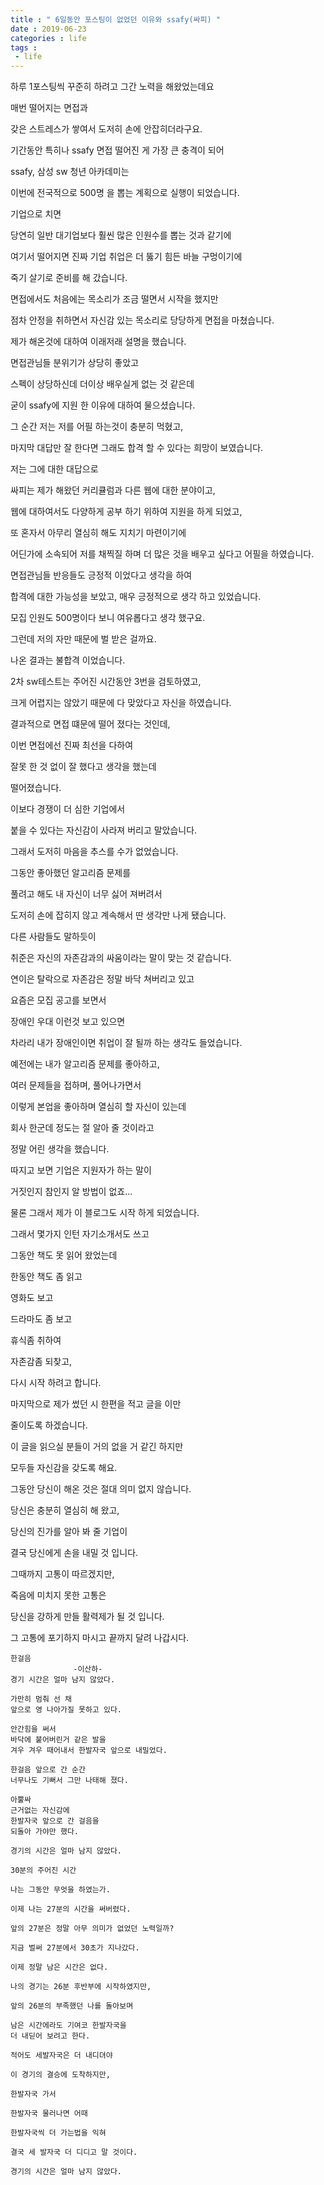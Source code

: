 ```yaml
---
title : " 6일동안 포스팅이 없었던 이유와 ssafy(싸피) " 
date : 2019-06-23
categories : life
tags : 
 - life
---
```


하루 1포스팅씩 꾸준히 하려고 그간 노력을 해왔었는데요

매번 떨어지는 면접과 

갖은 스트레스가 쌓여서 도저히 손에 안잡히더라구요. 

기간동안 특히나 ssafy 면접 떨어진 게 가장 큰 충격이 되어 

ssafy, 삼성 sw 청년 아카데미는

이번에 전국적으로 500명 을 뽑는 계획으로 실행이 되었습니다. 

기업으로 치면 

당연히 일반 대기업보다 훨씬 많은 인원수를 뽑는 것과 같기에 

여기서 떨어지면 진짜 기업 취업은 더 뚫기 힘든 바늘 구멍이기에

죽기 살기로 준비를 해 갔습니다. 

면접에서도 처음에는 목소리가 조금 떨면서 시작을 했지만

점차 안정을 취하면서 자신감 있는 목소리로 당당하게 면접을 마쳤습니다.

제가 해온것에 대하여 이래저래 설명을 했습니다. 

면접관님들 분위기가 상당히 좋았고

스펙이 상당하신데 더이상 배우실게 없는 것 같은데 

굳이 ssafy에 지원 한 이유에 대하여 물으셨습니다. 

그 순간 저는 저를 어필 하는것이 충분히 먹혔고, 

마지막 대답만 잘 한다면 그래도 합격 할 수 있다는 희망이 보였습니다.

저는 그에 대한 대답으로

싸피는 제가 해왔던 커리큘럼과 다른 웹에 대한 분야이고, 

웹에 대하여서도  다양하게 공부 하기 위하여 지원을 하게 되었고, 

또 혼자서 아무리 열심히 해도 지치기 마련이기에 

어딘가에 소속되어 저를 채찍질 하며 더 많은 것을 배우고 싶다고 어필을 하였습니다. 

면접관님들 반응들도 긍정적 이었다고 생각을 하여

합격에 대한 가능성을 보았고, 매우 긍정적으로 생각 하고 있었습니다.

모집 인원도 500명이다 보니 여유롭다고 생각 했구요. 

그런데 저의 자만 때문에 벌 받은 걸까요. 

나온 결과는 불합격 이었습니다. 

2차 sw테스트는 주어진 시간동안 3번을 검토하였고, 

크게 어렵지는 않았기 때문에 다 맞았다고 자신을 하였습니다. 

결과적으로 면접 떄문에 떨어 졌다는 것인데, 

이번 면접에선 진짜 최선을 다하여

잘못 한 것 없이 잘 했다고 생각을 했는데 

떨어졌습니다. 

이보다 경쟁이 더 심한 기업에서

붙을 수 있다는 자신감이 사라져 버리고 말았습니다. 

그래서 도저히 마음을 추스를 수가 없었습니다. 

그동안 좋아했던 알고리즘 문제를

풀려고 해도 내 자신이 너무 싫어 져버려서 

도저히 손에 잡히지 않고 계속해서 딴 생각만 나게 됐습니다. 

다른 사람들도 말하듯이 

취준은 자신의 자존감과의 싸움이라는 말이 맞는 것 같습니다.

연이은 탈락으로 자존감은 정말 바닥 쳐버리고 있고

요즘은 모집 공고를 보면서 

장애인 우대 이런것 보고 있으면

차라리 내가 장애인이면 취업이 잘 될까 하는 생각도 들었습니다.

예전에는 내가 알고리즘 문제를 좋아하고, 

여러 문제들을 접하며, 풀어나가면서 

이렇게 본업을 좋아하며 열심히 할 자신이 있는데

회사 한군데 정도는 절 알아 줄 것이라고

정말 어린 생각을 했습니다. 

따지고 보면 기업은 지원자가 하는 말이

거짓인지 참인지 알 방법이 없죠...

물론 그래서 제가 이 블로그도 시작 하게 되었습니다. 

그래서 몇가지 인턴 자기소개서도 쓰고

그동안 책도 못 읽어 왔었는데

한동안 책도 좀 읽고

영화도 보고

드라마도 좀 보고 

휴식좀 취하여

자존감좀 되찾고, 

다시 시작 하려고 합니다. 

마지막으로 제가 썼던 시 한편을 적고 글을 이만 

줄이도록 하겠습니다. 

이 글을 읽으실 분들이 거의 없을 거 같긴 하지만

모두들 자신감을 갖도록 해요. 

그동안 당신이 해온 것은 절대 의미 없지 않습니다.

당신은 충분히 열심히 해 왔고, 

당신의 진가를 알아 봐 줄 기업이

결국 당신에게 손을 내밀 것 입니다. 

그때까지 고통이 따르겠지만,

죽음에 미치지 못한 고통은

당신을 강하게 만들 활력제가 될 것 입니다.

그 고통에 포기하지 마시고 끝까지 달려 나갑시다.



```
한걸음
              -이산하-
경기 시간은 얼마 남지 않았다. 

가만히 멈춰 선 채
앞으로 영 나아가질 못하고 있다.

안간힘을 써서 
바닥에 붙어버린거 같은 발을
겨우 겨우 때어내서 한발자국 앞으로 내밀었다. 

한걸음 앞으로 간 순간
너무나도 기뻐서 그만 나태해 졌다. 

아뿔싸 
근거없는 자신감에 
한발자국 앞으로 간 걸음을
되돌아 가야만 했다. 

경기의 시간은 얼마 남지 않았다. 

30분의 주어진 시간

나는 그동안 무엇을 하였는가. 

이제 나는 27분의 시간을 써버렸다. 

앞의 27분은 정말 아무 의미가 없었던 노력일까?

지금 벌써 27분에서 30초가 지나갔다. 

이제 정말 남은 시간은 없다. 

나의 경기는 26분 후반부에 시작하였지만,

앞의 26분의 부족했던 나를 돌아보며

남은 시간에라도 기여코 한발자국을 
더 내딛어 보려고 한다.

적어도 세발자국은 더 내디뎌야 

이 경기의 결승에 도착하지만,

한발자국 가서 

한발자국 물러나면 어때

한발자국씩 더 가는법을 익혀

결국 세 발자국 더 디디고 말 것이다. 

경기의 시간은 얼마 남지 않았다.
```
